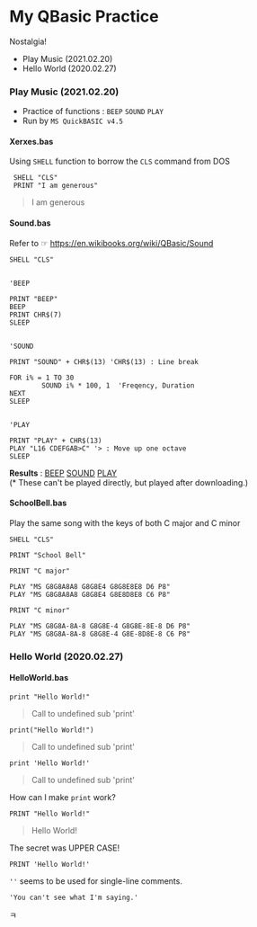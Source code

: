 # My QBasic Practice
Nostalgia!
- Play Music (2021.02.20)
- Hello World (2020.02.27)


### Play Music (2021.02.20)
- Practice of functions : `BEEP` `SOUND` `PLAY`
- Run by `MS QuickBASIC v4.5`

#### Xerxes.bas
Using `SHELL` function to borrow the `CLS` command from DOS
```QBasic
 SHELL "CLS"
 PRINT "I am generous"
```
> I am generous

#### Sound.bas
Refer to ☞ https://en.wikibooks.org/wiki/QBasic/Sound
```QBasic
SHELL "CLS"


'BEEP

PRINT "BEEP"
BEEP
PRINT CHR$(7)
SLEEP


'SOUND

PRINT "SOUND" + CHR$(13) 'CHR$(13) : Line break

FOR i% = 1 TO 30
        SOUND i% * 100, 1  'Freqency, Duration
NEXT
SLEEP


'PLAY

PRINT "PLAY" + CHR$(13)
PLAY "L16 CDEFGAB>C" '> : Move up one octave
SLEEP
```
**Results** : [BEEP](./Sounds/QB_SOUND_BEEP.wav) [SOUND](./Sounds/QB_SOUND_SOUND.wav) [PLAY](./Sounds/QB_SOUND_PLAY.wav)  
(* These can't be played directly, but played after downloading.)

#### SchoolBell.bas
Play the same song with the keys of both C major and C minor
```QBasic
SHELL "CLS"

PRINT "School Bell"

PRINT "C major"

PLAY "MS G8G8A8A8 G8G8E4 G8G8E8E8 D6 P8"
PLAY "MS G8G8A8A8 G8G8E4 G8E8D8E8 C6 P8"

PRINT "C minor"

PLAY "MS G8G8A-8A-8 G8G8E-4 G8G8E-8E-8 D6 P8"
PLAY "MS G8G8A-8A-8 G8G8E-4 G8E-8D8E-8 C6 P8"
```


### Hello World (2020.02.27)

#### HelloWorld.bas

```QBasic
print "Hello World!"
```
> Call to undefined sub 'print'

```QBasic
print("Hello World!")
```
> Call to undefined sub 'print'

```QBasic
print 'Hello World!'
```
> Call to undefined sub 'print'

How can I make `print` work?

```QBasic
PRINT "Hello World!"
```
> Hello World!

The secret was UPPER CASE!

```QBasic
PRINT 'Hello World!'
```
>
`''` seems to be used for single-line comments.

```QBasic
'You can't see what I'm saying.'
```
ㅋ
